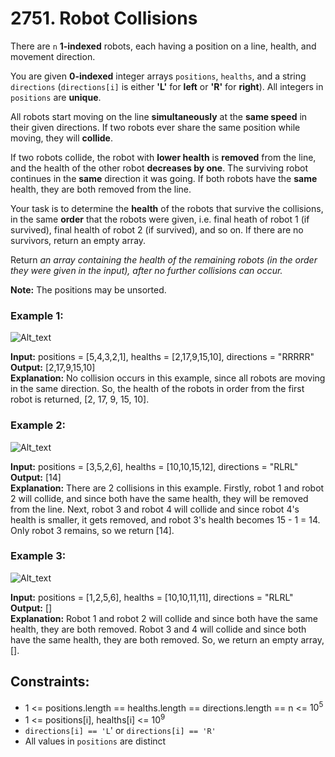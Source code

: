 # 2751. Robot Collisions

There are `n` **1-indexed** robots, each having a position on a line, health, and movement direction.

You are given **0-indexed** integer arrays `positions`, `healths`, and a string `directions` (`directions[i]` is either **'L'** for **left** or **'R'** for **right**). All integers in `positions` are **unique**.

All robots start moving on the line **simultaneously** at the **same speed** in their given directions. If two robots ever share the same position while moving, they will **collide**.

If two robots collide, the robot with **lower health** is **removed** from the line, and the health of the other robot **decreases by one**. The surviving robot continues in the **same** direction it was going. If both robots have the **same** health, they are both removed from the line.

Your task is to determine the **health** of the robots that survive the collisions, in the same **order** that the robots were given, i.e. final heath of robot 1 (if survived), final health of robot 2 (if survived), and so on. If there are no survivors, return an empty array.

Return *an array containing the health of the remaining robots (in the order they were given in the input), after no further collisions can occur.*

**Note:** The positions may be unsorted.

### Example 1:
![Alt_text](https://assets.leetcode.com/uploads/2023/05/15/image-20230516011718-12.png)

**Input:** positions = [5,4,3,2,1], healths = [2,17,9,15,10], directions = "RRRRR"  
**Output:** [2,17,9,15,10]  
**Explanation:** No collision occurs in this example, since all robots are moving in the same direction. So, the health of the robots in order from the first robot is returned, [2, 17, 9, 15, 10].

### Example 2:
![Alt_text](https://assets.leetcode.com/uploads/2023/05/15/image-20230516004433-7.png)

**Input:** positions = [3,5,2,6], healths = [10,10,15,12], directions = "RLRL"  
**Output:** [14]  
**Explanation:** There are 2 collisions in this example. Firstly, robot 1 and robot 2 will collide, and since both have the same health, they will be removed from the line. Next, robot 3 and robot 4 will collide and since robot 4's health is smaller, it gets removed, and robot 3's health becomes 15 - 1 = 14. Only robot 3 remains, so we return [14].  

### Example 3:
![Alt_text](https://assets.leetcode.com/uploads/2023/05/15/image-20230516005114-9.png)

**Input:** positions = [1,2,5,6], healths = [10,10,11,11], directions = "RLRL"  
**Output:** []  
**Explanation:** Robot 1 and robot 2 will collide and since both have the same health, they are both removed. Robot 3 and 4 will collide and since both have the same health, they are both removed. So, we return an empty array, [].  
 
## Constraints:
- 1 <= positions.length == healths.length == directions.length == n <= $10^5$
- 1 <= positions[i], healths[i] <= $10^9$
- `directions[i] == 'L`' or `directions[i] == 'R'`
- All values in `positions` are distinct